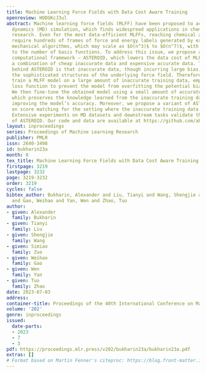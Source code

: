 ```yaml
---
title: Machine Learning Force Fields with Data Cost Aware Training
openreview: HODGKcJ3ul
abstract: Machine learning force fields (MLFF) have been proposed to accelerate molecular
  dynamics (MD) simulation, which finds widespread applications in chemistry and biomedical
  research. Even for the most data-efficient MLFFs, reaching chemical accuracy can
  require hundreds of frames of force and energy labels generated by expensive quantum
  mechanical algorithms, which may scale as $O(n^3)$ to $O(n^7)$, with $n$ proportional
  to the number of basis functions. To address this issue, we propose a multi-stage
  computational framework – ASTEROID, which lowers the data cost of MLFFs by leveraging
  a combination of cheap inaccurate data and expensive accurate data. The motivation
  behind ASTEROID is that inaccurate data, though incurring large bias, can help capture
  the sophisticated structures of the underlying force field. Therefore, we first
  train a MLFF model on a large amount of inaccurate training data, employing a bias-aware
  loss function to prevent the model from overfitting the potential bias of this data.
  We then fine-tune the obtained model using a small amount of accurate training data,
  which preserves the knowledge learned from the inaccurate training data while significantly
  improving the model’s accuracy. Moreover, we propose a variant of ASTEROID based
  on score matching for the setting where the inaccurate training data are unlabeled.
  Extensive experiments on MD datasets and downstream tasks validate the efficacy
  of ASTEROID. Our code and data are available at https://github.com/abukharin3/asteroid.
layout: inproceedings
series: Proceedings of Machine Learning Research
publisher: PMLR
issn: 2640-3498
id: bukharin23a
month: 0
tex_title: Machine Learning Force Fields with Data Cost Aware Training
firstpage: 3219
lastpage: 3232
page: 3219-3232
order: 3219
cycles: false
bibtex_author: Bukharin, Alexander and Liu, Tianyi and Wang, Shengjie and Zuo, Simiao
  and Gao, Weihao and Yan, Wen and Zhao, Tuo
author:
- given: Alexander
  family: Bukharin
- given: Tianyi
  family: Liu
- given: Shengjie
  family: Wang
- given: Simiao
  family: Zuo
- given: Weihao
  family: Gao
- given: Wen
  family: Yan
- given: Tuo
  family: Zhao
date: 2023-07-03
address: 
container-title: Proceedings of the 40th International Conference on Machine Learning
volume: '202'
genre: inproceedings
issued:
  date-parts:
  - 2023
  - 7
  - 3
pdf: https://proceedings.mlr.press/v202/bukharin23a/bukharin23a.pdf
extras: []
# Format based on Martin Fenner's citeproc: https://blog.front-matter.io/posts/citeproc-yaml-for-bibliographies/
---
```

